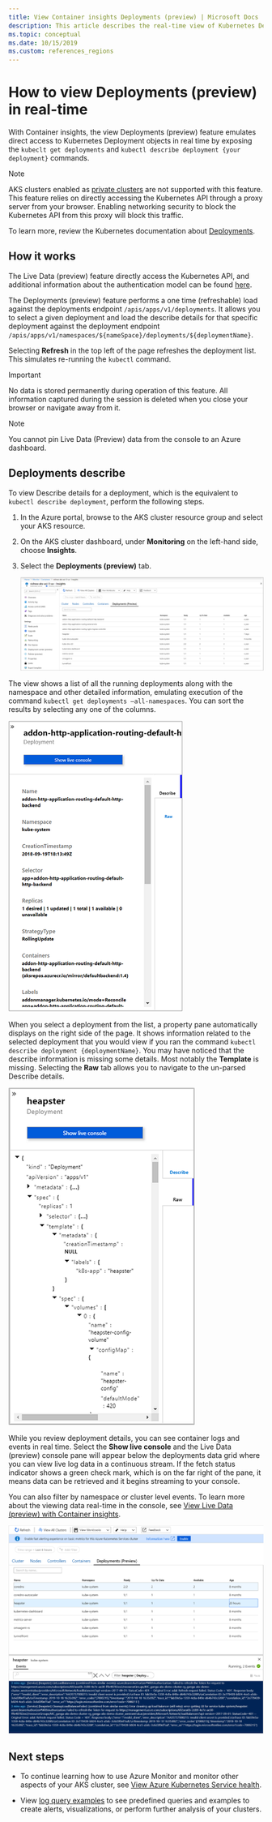 ```yaml
---
title: View Container insights Deployments (preview) | Microsoft Docs
description: This article describes the real-time view of Kubernetes Deployments without using kubectl in Container insights.
ms.topic: conceptual
ms.date: 10/15/2019
ms.custom: references_regions
---
```


# How to view Deployments (preview) in real-time

With Container insights, the view Deployments (preview) feature emulates direct access to Kubernetes Deployment objects in real time by exposing the `kubeclt get deployments` and `kubectl describe deployment {your deployment}` commands.

>[!NOTE]
>AKS clusters enabled as [private clusters](https://azure.microsoft.com/updates/aks-private-cluster/) are not supported with this feature. This feature relies on directly accessing the Kubernetes API through a proxy server from your browser. Enabling networking security to block the Kubernetes API from this proxy will block this traffic.

To learn more, review the Kubernetes documentation about [Deployments](https://kubernetes.io/docs/concepts/workloads/controllers/deployment/).

## How it works

The Live Data (preview) feature directly access the Kubernetes API, and additional information about the authentication model can be found [here](https://kubernetes.io/docs/concepts/overview/kubernetes-api/).

The Deployments (preview) feature performs a one time (refreshable) load against the deployments endpoint `/apis/apps/v1/deployments`. It allows you to select a given deployment and load the describe details for that specific deployment against the deployment endpoint `/apis/apps/v1/namespaces/${nameSpace}/deployments/${deploymentName}`.

Selecting **Refresh** in the top left of the page refreshes the deployment list. This simulates re-running the `kubectl` command.

>[!IMPORTANT]
>No data is stored permanently during operation of this feature. All information captured during the session is deleted when you close your browser or navigate away from it.

>[!NOTE]
>You cannot pin Live Data (Preview) data from the console to an Azure dashboard.

## Deployments describe

To view Describe details for a deployment, which is the equivalent to `kubectl describe deployment`, perform the following steps.

1. In the Azure portal, browse to the AKS cluster resource group and select your AKS resource.

2. On the AKS cluster dashboard, under **Monitoring** on the left-hand side, choose **Insights**.

3. Select the **Deployments (preview)** tab.

    ![Deployments view in the Azure portal](./media/container-insights-livedata-deployments/deployment-view.png)

The view shows a list of all the running deployments along with the namespace and other detailed information, emulating execution of the command `kubectl get deployments –all-namespaces`. You can sort the results by selecting any one of the columns.

![Deployments properties pane details](./media/container-insights-livedata-deployments/deployment-properties-pane-details.png)

When you select a deployment from the list, a property pane automatically displays on the right side of the page. It shows information related to the selected deployment that you would view if you ran the command `kubectl describe deployment {deploymentName}`. You may have noticed that the describe information is missing some details. Most notably the **Template** is missing. Selecting the **Raw** tab allows you to navigate to the un-parsed Describe details.

![Deployments properties pane raw details](./media/container-insights-livedata-deployments/deployment-properties-pane-raw.png)

While you review deployment details, you can see container logs and events in real time. Select the **Show live console** and the Live Data (preview) console pane will appear below the deployments data grid where you can view live log data in a continuous stream. If the fetch status indicator shows a green check mark, which is on the far right of the pane, it means data can be retrieved and it begins streaming to your console.

You can also filter by namespace or cluster level events. To learn more about the viewing data real-time in the console, see [View Live Data (preview) with Container insights](container-insights-livedata-overview.md).

![Deployments view live data in the console](./media/container-insights-livedata-deployments/deployments-console-view-events.png)

## Next steps

- To continue learning how to use Azure Monitor and monitor other aspects of your AKS cluster, see [View Azure Kubernetes Service health](container-insights-analyze.md).

- View [log query examples](container-insights-log-query.md) to see predefined queries and examples to create alerts, visualizations, or perform further analysis of your clusters.
